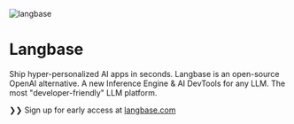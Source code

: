 ![langbase](https://github.com/LangbaseInc/.github/blob/main/.github/Cover/langbase.png?raw=true)

# Langbase

Ship hyper-personalized AI apps in seconds. Langbase is an open-source OpenAI alternative. A new Inference Engine & AI DevTools for any LLM. The most "developer-friendly" LLM platform.

❯❯ Sign up for early access at [langbase.com](https://langbase.com)
